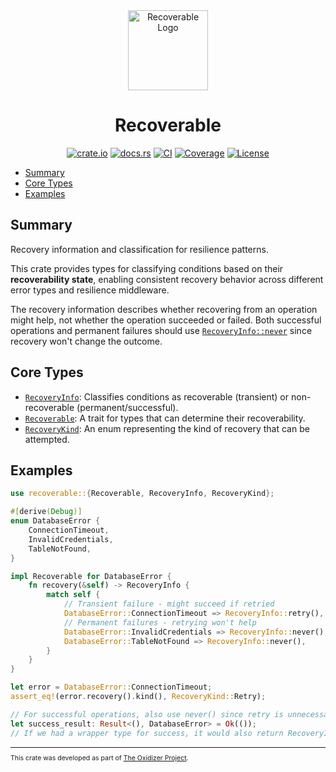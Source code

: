 <div align="center">
 <img src="./logo.png" alt="Recoverable Logo" width="128">

# Recoverable

[![crate.io](https://img.shields.io/crates/v/recoverable.svg)](https://crates.io/crates/recoverable)
[![docs.rs](https://docs.rs/recoverable/badge.svg)](https://docs.rs/recoverable)
[![CI](https://github.com/microsoft/oxidizer/workflows/main/badge.svg)](https://github.com/microsoft/oxidizer/actions)
[![Coverage](https://codecov.io/gh/microsoft/oxidizer/graph/badge.svg?token=FCUG0EL5TI)](https://codecov.io/gh/microsoft/oxidizer)
[![License](https://img.shields.io/badge/license-MIT-blue.svg)](../LICENSE)

</div>

- [Summary](#summary)
- [Core Types](#core-types)
- [Examples](#examples)

## Summary

<!-- cargo-rdme start -->

Recovery information and classification for resilience patterns.

This crate provides types for classifying conditions based on their **recoverability state**,
enabling consistent recovery behavior across different error types and resilience middleware.

The recovery information describes whether recovering from an operation might help, not whether
the operation succeeded or failed. Both successful operations and permanent failures
should use [`RecoveryInfo::never`](https://docs.rs/recoverable/latest/recoverable/struct.RecoveryInfo.html#method.never) since recovery won't change the outcome.

## Core Types

- [`RecoveryInfo`](https://docs.rs/recoverable/latest/recoverable/struct.RecoveryInfo.html): Classifies conditions as recoverable (transient) or non-recoverable (permanent/successful).
- [`Recoverable`](https://docs.rs/recoverable/latest/recoverable/trait.Recoverable.html): A trait for types that can determine their recoverability.
- [`RecoveryKind`](https://docs.rs/recoverable/latest/recoverable/enum.RecoveryKind.html): An enum representing the kind of recovery that can be attempted.

## Examples

```rust
use recoverable::{Recoverable, RecoveryInfo, RecoveryKind};

#[derive(Debug)]
enum DatabaseError {
    ConnectionTimeout,
    InvalidCredentials,
    TableNotFound,
}

impl Recoverable for DatabaseError {
    fn recovery(&self) -> RecoveryInfo {
        match self {
            // Transient failure - might succeed if retried
            DatabaseError::ConnectionTimeout => RecoveryInfo::retry(),
            // Permanent failures - retrying won't help
            DatabaseError::InvalidCredentials => RecoveryInfo::never(),
            DatabaseError::TableNotFound => RecoveryInfo::never(),
        }
    }
}

let error = DatabaseError::ConnectionTimeout;
assert_eq!(error.recovery().kind(), RecoveryKind::Retry);

// For successful operations, also use never() since retry is unnecessary
let success_result: Result<(), DatabaseError> = Ok(());
// If we had a wrapper type for success, it would also return RecoveryInfo::never()
```

<!-- cargo-rdme end -->

<div style="font-size: 75%" ><hr/>

This crate was developed as part of [The Oxidizer Project](https://github.com/microsoft/oxidizer).

</div>
